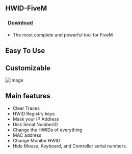 ## HWID-FiveM

|[Download](patreon.com/HWID962)
|:------------- |


- The most complete and powerful tool for FiveM 
## Easy To Use
## Customizable

![image](https://i.imgur.com/8dsH90O.png)

## Main features
- Clear Traces
- HWID Registry keys
- Mask your IP Address
- Disk Serial NumberID
- Change the HWIDs of everything
- MAC address
- Change Monitor HWID
- Hide Mouse, Keyboard, and Controller serial numbers.
